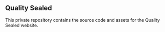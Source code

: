 ## Quality Sealed
This private repository contains the source code and assets for the Quality Sealed website.